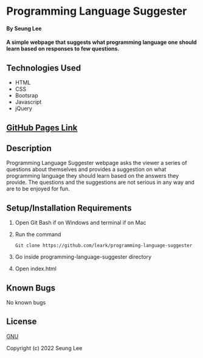 # Programming Language Suggester

#### By Seung Lee

#### A simple webpage that suggests what programming language one should learn based on responses to few questions.

## Technologies Used

* HTML
* CSS
* Bootsrap
* Javascript
* jQuery

## [GitHub Pages Link](https://leark.github.io/programming-language-suggester)

## Description

Programming Language Suggester webpage asks the viewer a series of questions about themselves and provides a suggestion on what programming language they should learn based on the answers they provide. The questions and the suggestions are not serious in any way and are to be enjoyed for fun.

## Setup/Installation Requirements

1. Open Git Bash if on Windows and terminal if on Mac
2. Run the command

    ``Git clone https://github.com/leark/programming-language-suggester``

3. Go inside programming-language-suggester directory
4. Open index.html

## Known Bugs

No known bugs

## License

[GNU](/LICENSE-GNU)

Copyright (c) 2022 Seung Lee